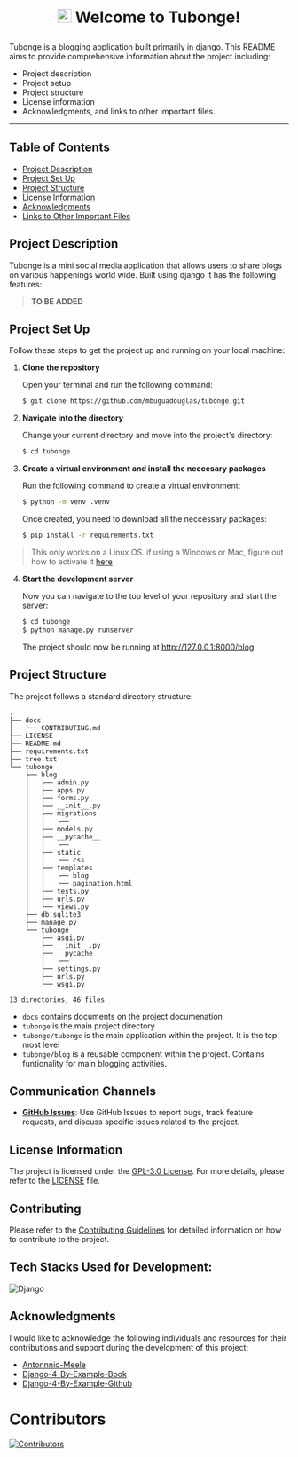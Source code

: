 <h1 style="margin-top: 1em; text-align: center;">
  <p> <img src="https://media.giphy.com/media/hvRJCLFzcasrR4ia7z/giphy.gif" alt="Waving Hand" width="25px" height="25px"> Welcome to Tubonge!</p>
</h1>

Tubonge is a blogging application built primarily in django. This README aims to provide comprehensive information about the project including:
- Project description
- Project setup
- Project structure
- License information
- Acknowledgments, and links to other important files.

<hr>

## Table of Contents

- [Project Description](#project-description)
- [Project Set Up](#project-set-up)
- [Project Structure](#project-structure)
- [License Information](#license-information)
- [Acknowledgments](#acknowledgments)
- [Links to Other Important Files](#links-to-other-important-files)

## Project Description

Tubonge is a mini social media application that allows users to share blogs on various happenings world wide. Built using django it has the following features:

> **TO BE ADDED**

## Project Set Up

Follow these steps to get the project up and running on your local machine:

1. **Clone the repository**

   Open your terminal and run the following command:

   ```bash
   $ git clone https://github.com/mbuguadouglas/tubonge.git
   ```

2. **Navigate into the directory**

   Change your current directory and move into the project's directory:

   ```bash
   $ cd tubonge
   ```

3. **Create a virtual environment and install the neccesary packages**

   Run the following command to create a virtual environment:

   ```bash
   $ python -m venv .venv
   ```

   Once created, you need to download all the neccessary packages:

   ```bash
   $ pip install -r requirements.txt
   ```

> This only works on a Linux OS. if using a Windows or Mac, figure out how to activate it [here](https://chatgpt.com)


4. **Start the development server**

   Now you can navigate to the top level of your repository and start the server:

   ```bash
   $ cd tubonge
   $ python manage.py runserver
   ```

   The project should now be running at http://127.0.0.1:8000/blog 

## Project Structure

The project follows a standard directory structure:

```
.
├── docs
│   └── CONTRIBUTING.md
├── LICENSE
├── README.md
├── requirements.txt
├── tree.txt
└── tubonge
    ├── blog
    │   ├── admin.py
    │   ├── apps.py
    │   ├── forms.py
    │   ├── __init__.py
    │   ├── migrations
    │   │   ├── 
    │   ├── models.py
    │   ├── __pycache__
    │   │   ├── 
    │   ├── static
    │   │   └── css
    │   ├── templates
    │   │   ├── blog
    │   │   └── pagination.html
    │   ├── tests.py
    │   ├── urls.py
    │   └── views.py
    ├── db.sqlite3
    ├── manage.py
    └── tubonge
        ├── asgi.py
        ├── __init__.py
        ├── __pycache__
        │   ├── 
        ├── settings.py
        ├── urls.py
        └── wsgi.py

13 directories, 46 files

```

- `docs` contains documents on the project documenation
- `tubonge` is the main project directory
- `tubonge/tubonge` is the main application within the project. It is the top most level
- `tubonge/blog` is a reusable component within the project. Contains funtionality for main blogging activities.

## Communication Channels

- **[GitHub Issues](https://github.com/mbuguadouglas/tubonge/issues)**: Use GitHub Issues to report bugs, track feature requests, and discuss specific issues related to the project.

## License Information

The project is licensed under the [GPL-3.0 License](https://www.gnu.org/licenses/gpl-3.0.en.html). For more details, please refer to the [LICENSE](https://github.com/mbuguadouglas/tubonge/blob/main/LICENSE) file.


## Contributing

Please refer to the [Contributing Guidelines](docs/CONTRIBUTING.md) for detailed information on how to contribute to the project.


## Tech Stacks Used for Development:

![Django](https://img.shields.io/badge/django-%23092E20.svg?style=for-the-badge&logo=django&logoColor=white)

[//]: # "https://github.com/Ileriayo/markdown-badges"


## Acknowledgments

I would like to acknowledge the following individuals and resources for their contributions and support during the development of this project:

- [Antonnnio-Meele](https://github.com/zenx)
- [Django-4-By-Example-Book](https://djangobyexample.com/)
- [Django-4-By-Example-Github](https://github.com/PacktPublishing/Django-4-by-example)


# Contributors

[![Contributors](https://contrib.rocks/image?repo=mbuguadouglas/tubonge)](https://github.com/mbuguadouglas/tubonge/graphs/contributors)
